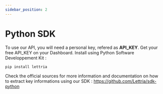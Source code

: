 ```yaml
---
sidebar_position: 2
---
```


# Python SDK

To use our API, you will need a personal key, refered as **API_KEY**. Get your free API_KEY on your Dashboard.
Install using Python Software Developpement Kit :

```shell
pip install lettria
```

Check the official sources for more information and documentation on how to extract key informations using our SDK : https://github.com/Lettria/sdk-python